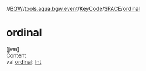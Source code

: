 //[BGW](../../../../index.md)/[tools.aqua.bgw.event](../../index.md)/[KeyCode](../index.md)/[SPACE](index.md)/[ordinal](ordinal.md)



# ordinal  
[jvm]  
Content  
val [ordinal](ordinal.md): [Int](https://kotlinlang.org/api/latest/jvm/stdlib/kotlin/-int/index.html)  



